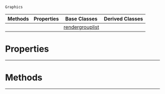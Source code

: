  `Graphics`

|Methods|Properties|Base Classes|Derived Classes|
|---|---|---|---|
| | |[rendergrouplist](rendergrouplist.md)| |


 #  Properties


---  
 #  Methods


---  
 

 